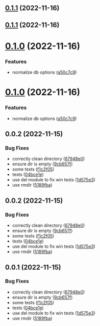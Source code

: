 

## [0.1.1](https://github.com/robertsLando/mqtt-jsonl-store/compare/v0.1.0...v0.1.1) (2022-11-16)

## [0.1.1](https://github.com/robertsLando/mqtt-jsonl-store/compare/v0.1.0...v0.1.1) (2022-11-16)





# [0.1.0](https://github.com/robertsLando/mqtt-jsonl-store/compare/v0.0.2...v0.1.0) (2022-11-16)


### Features

* normalize db options ([a50c7c9](https://github.com/robertsLando/mqtt-jsonl-store/commit/a50c7c9832619b4fd7d18c61ba91a2bd18690210))

# [0.1.0](https://github.com/robertsLando/mqtt-jsonl-store/compare/v0.0.2...v0.1.0) (2022-11-16)


### Features

* normalize db options ([a50c7c9](https://github.com/robertsLando/mqtt-jsonl-store/commit/a50c7c9832619b4fd7d18c61ba91a2bd18690210))





## 0.0.2 (2022-11-15)


### Bug Fixes

* correctly clean directory ([67948e0](https://github.com/robertsLando/mqtt-jsonl-store/commit/67948e04b2b4d6cc94771c63808d770841d9d2fd))
* ensure dir is empty ([9cb657f](https://github.com/robertsLando/mqtt-jsonl-store/commit/9cb657f30ae8b2fed491d6c820329dea93291f92))
* some tests ([f1c2f05](https://github.com/robertsLando/mqtt-jsonl-store/commit/f1c2f0590a6aba7763b1b415aa7db6de3392473a))
* tests ([04bce1e](https://github.com/robertsLando/mqtt-jsonl-store/commit/04bce1e1bce58f5dac366013bb673583603de8c4))
* use del module to fix win tests ([1d575e3](https://github.com/robertsLando/mqtt-jsonl-store/commit/1d575e35b865cdf7326295a17a4c2858720bcaa9))
* use rmdir ([5189fba](https://github.com/robertsLando/mqtt-jsonl-store/commit/5189fbaa87d171c522ef703dfea0f19616540560))

## 0.0.2 (2022-11-15)


### Bug Fixes

* correctly clean directory ([67948e0](https://github.com/robertsLando/mqtt-jsonl-store/commit/67948e04b2b4d6cc94771c63808d770841d9d2fd))
* ensure dir is empty ([9cb657f](https://github.com/robertsLando/mqtt-jsonl-store/commit/9cb657f30ae8b2fed491d6c820329dea93291f92))
* some tests ([f1c2f05](https://github.com/robertsLando/mqtt-jsonl-store/commit/f1c2f0590a6aba7763b1b415aa7db6de3392473a))
* tests ([04bce1e](https://github.com/robertsLando/mqtt-jsonl-store/commit/04bce1e1bce58f5dac366013bb673583603de8c4))
* use del module to fix win tests ([1d575e3](https://github.com/robertsLando/mqtt-jsonl-store/commit/1d575e35b865cdf7326295a17a4c2858720bcaa9))
* use rmdir ([5189fba](https://github.com/robertsLando/mqtt-jsonl-store/commit/5189fbaa87d171c522ef703dfea0f19616540560))



## 0.0.1 (2022-11-15)


### Bug Fixes

* correctly clean directory ([67948e0](https://github.com/robertsLando/mqtt-jsonl-store/commit/67948e04b2b4d6cc94771c63808d770841d9d2fd))
* ensure dir is empty ([9cb657f](https://github.com/robertsLando/mqtt-jsonl-store/commit/9cb657f30ae8b2fed491d6c820329dea93291f92))
* some tests ([f1c2f05](https://github.com/robertsLando/mqtt-jsonl-store/commit/f1c2f0590a6aba7763b1b415aa7db6de3392473a))
* tests ([04bce1e](https://github.com/robertsLando/mqtt-jsonl-store/commit/04bce1e1bce58f5dac366013bb673583603de8c4))
* use del module to fix win tests ([1d575e3](https://github.com/robertsLando/mqtt-jsonl-store/commit/1d575e35b865cdf7326295a17a4c2858720bcaa9))
* use rmdir ([5189fba](https://github.com/robertsLando/mqtt-jsonl-store/commit/5189fbaa87d171c522ef703dfea0f19616540560))